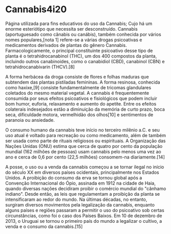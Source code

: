 # Cannabis4i20
Página utilizada para fins educativos do uso da Cannabis; Cujo há um enorme esteriótipo que necessita ser desconstruído.
Cannabis (aportuguesado como cânabis ou canábis), também conhecida por vários nomes populares,[nota 1] refere-se a várias drogas psicoativas e medicamentos derivados de plantas do gênero Cannabis. Farmacologicamente, o principal constituinte psicoativo desse tipo de planta é o tetrahidrocanabinol (THC), um dos 400 compostos da planta, incluindo outros canabinoides, como o canabidiol (CBD), canabinol (CBN) e tetrahidrocanabivarin (THCV).[8]

A forma herbácea da droga consiste de flores e folhas maduras que subtendem das plantas pistiladas femininas. A forma resinosa, conhecida como haxixe,[9] consiste fundamentalmente de tricomas glandulares coletados do mesmo material vegetal. A cannabis é frequentemente consumida por seus efeitos psicoativos e fisiológicos que podem incluir bom humor, euforia, relaxamento e aumento do apetite. Entre os efeitos colaterais indesejados estão a diminuição da memória de curto prazo, boca seca, dificuldade motora, vermelhidão dos olhos[10] e sentimentos de paranoia ou ansiedade.

O consumo humano da cannabis teve início no terceiro milênio a.C. e seu uso atual é voltado para recreação ou como medicamento, além de também ser usada como parte de rituais religiosos ou espirituais. A Organização das Nações Unidas (ONU) estima que cerca de quatro por cento da população mundial (162 milhões de pessoas) usam cannabis pelo menos uma vez ao ano e cerca de 0,6 por cento (22,5 milhões) consomem-na diariamente.[14]

A posse, o uso ou a venda da cannabis começou a se tornar ilegal no início do século XX em diversos países ocidentais, principalmente nos Estados Unidos. A proibição do consumo da erva se tornou global após a Convenção Internacional do Ópio, assinada em 1912 na cidade de Haia, quando diversas nações decidiram proibir o comércio mundial do "cânhamo indiano". Desde então, as leis que regulamentam a proibição da planta se intensificaram ao redor do mundo. Na últimas décadas, no entanto, surgiram diversos movimentos pela legalização da cannabis, enquanto alguns países e regiões passaram a permitir o uso do psicoativo sob certas circunstâncias, como foi o caso dos Países Baixos. Em 10 de dezembro de 2013, o Uruguai se tornou o primeiro país do mundo a legalizar o cultivo, a venda e o consumo da cannabis.[15]
<img scr="![download (1)](https://user-images.githubusercontent.com/108406011/177547412-9cd606f9-57ef-4bfc-ab5b-fbe91e46f0a7.jpeg)">
